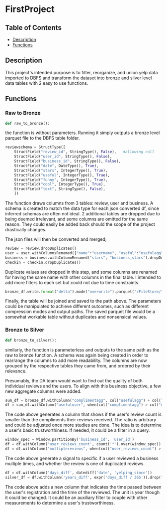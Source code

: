 # FirstProject

## Table of Contents

- [Description](#description)
- [Functions](#functions)

## Description
This project's intended purpose is to filter, reorganize, and union yelp data imported to DBFS and transform the dataset into bronze and silver level data tables with 2 easy to use functions.

## Functions
### Raw to Bronze
```python
def raw_to_bronze():
```
the function is without parameters. Running it simply outputs a bronze level parquet file to the DBFS table folder.


```python
reviewschema = StructType([
    StructField("review_id", StringType(), False),   #allowing null
    StructField("user_id", StringType(), False),
    StructField("business_id", StringType(), False),
    StructField("date", DateType(), True),
    StructField("stars", IntegerType(), True),
    StructField("useful", IntegerType(), True),
    StructField("funny", IntegerType(), True),
    StructField("cool", IntegerType(), True),
    StructField("text", StringType(), False),
    ])
```

The function draws columns from 3 tables: review, user and business. A schema is created to match the data type for each json converted df, since inferred schemas are often not ideal.
2 additional tables are dropped due to being deemed irrelevant, and some columns are omitted for the same reason. They could easily be added back should the scope of the project drastically changes.

The json files will then be converted and merged;

```python
review = review.dropDuplicates()
user = user.withColumnsRenamed({"name":"username", "useful":"usefulagg", "funny":"funnyagg", "review_count": "user_review_count"}).dropDuplicates()
business = business.withColumnRenamed("stars", "business_stars").dropDuplicates()
checkin = checkin.dropDuplicates()
```
Duplicate values are dropped in this step, and some columns are renamed for having the same name with other columns in the final table.
I intended to add more filters to each set but could not due to time constraints.

```python
bronze_df.write.format("delta").mode("overwrite").parquet("/FileStore/tables/bronze_data.parquet")
```

Finally, the table will be joined and saved to the path above. The parameters could be manipulated to achieve different outcomes, such as different compression modes and output paths.
The saved parquet file would be a somewhat workable table without duplicates and nonsensical values. 

### Bronze to Silver
```python
def bronze_to_silver():
```
similarly, the function is parameterless and outputs to the same path as the raw to bronze function.
A schema was again being created in order to rearrange the columns to add more readability. The columns are now grouped by the respective tables they came from, and ordered by their relevance.

Presumably, the DA team would want to find out the quality of both individual reviews and the users. To align with this business objective, a few new aggregate columns were added.

```python
sum_df = bronze_df.withColumn("complimentagg", col("usefulagg") + col("funnyagg"))
df = sum_df.withColumn("usefuluser", when(col("complimentagg") > col("user_review_count"), 1).otherwise(0)).drop("complimentagg")
```
The code above generates a column that shows if the user's review count is smaller than the compliments their reviews received. The ratio is arbitrary and could be adjusted once more studies are done.
The idea is to determine a user's basic trustworthiness. If needed, it could be a filter in a query.

```python
window_spec = Window.partitionBy('business_id', 'user_id')
df = df.withColumn('user_reviews_count', count('*').over(window_spec))
df = df.withColumn("multiplereviews", when(col("user_reviews_count") > 1, 1).otherwise(0)).drop("user_reviews_count")
```
The code above generate a signal to specific if a user reviewed a business multiple times, and whether the review is one of duplicated reviews.

```python
df = df.withColumn('days_diff', datediff('date', 'yelping_since'))
silver_df = df.withColumn('years_diff', expr('days_diff / 365')).drop("days_diff")
```
The code above adds a new column that indicates the time passed between the user's registration and the time of the reviewed. The unit is year though it could be changed.
It could be an auxiliary filter to couple with other measurements to determine a user's trustworthiness. 
